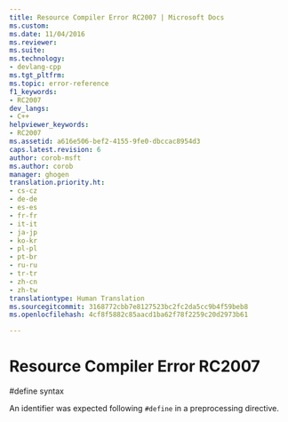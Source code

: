 ```yaml
---
title: Resource Compiler Error RC2007 | Microsoft Docs
ms.custom: 
ms.date: 11/04/2016
ms.reviewer: 
ms.suite: 
ms.technology:
- devlang-cpp
ms.tgt_pltfrm: 
ms.topic: error-reference
f1_keywords:
- RC2007
dev_langs:
- C++
helpviewer_keywords:
- RC2007
ms.assetid: a616e506-bef2-4155-9fe0-dbccac8954d3
caps.latest.revision: 6
author: corob-msft
ms.author: corob
manager: ghogen
translation.priority.ht:
- cs-cz
- de-de
- es-es
- fr-fr
- it-it
- ja-jp
- ko-kr
- pl-pl
- pt-br
- ru-ru
- tr-tr
- zh-cn
- zh-tw
translationtype: Human Translation
ms.sourcegitcommit: 3168772cbb7e8127523bc2fc2da5cc9b4f59beb8
ms.openlocfilehash: 4cf8f5882c85aacd1ba62f78f2259c20d2973b61

---
```

# Resource Compiler Error RC2007
\#define syntax  
  
 An identifier was expected following `#define` in a preprocessing directive.


<!--HONumber=Jan17_HO2-->


